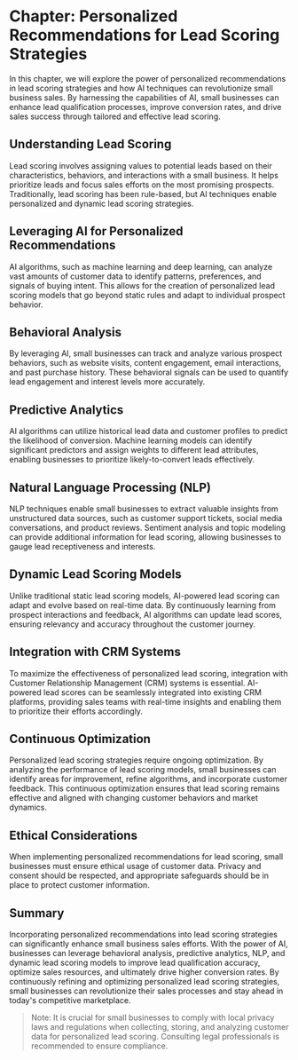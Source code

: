 Chapter: Personalized Recommendations for Lead Scoring Strategies
=================================================================

In this chapter, we will explore the power of personalized recommendations in lead scoring strategies and how AI techniques can revolutionize small business sales. By harnessing the capabilities of AI, small businesses can enhance lead qualification processes, improve conversion rates, and drive sales success through tailored and effective lead scoring.

Understanding Lead Scoring
--------------------------

Lead scoring involves assigning values to potential leads based on their characteristics, behaviors, and interactions with a small business. It helps prioritize leads and focus sales efforts on the most promising prospects. Traditionally, lead scoring has been rule-based, but AI techniques enable personalized and dynamic lead scoring strategies.

Leveraging AI for Personalized Recommendations
----------------------------------------------

AI algorithms, such as machine learning and deep learning, can analyze vast amounts of customer data to identify patterns, preferences, and signals of buying intent. This allows for the creation of personalized lead scoring models that go beyond static rules and adapt to individual prospect behavior.

Behavioral Analysis
-------------------

By leveraging AI, small businesses can track and analyze various prospect behaviors, such as website visits, content engagement, email interactions, and past purchase history. These behavioral signals can be used to quantify lead engagement and interest levels more accurately.

Predictive Analytics
--------------------

AI algorithms can utilize historical lead data and customer profiles to predict the likelihood of conversion. Machine learning models can identify significant predictors and assign weights to different lead attributes, enabling businesses to prioritize likely-to-convert leads effectively.

Natural Language Processing (NLP)
---------------------------------

NLP techniques enable small businesses to extract valuable insights from unstructured data sources, such as customer support tickets, social media conversations, and product reviews. Sentiment analysis and topic modeling can provide additional information for lead scoring, allowing businesses to gauge lead receptiveness and interests.

Dynamic Lead Scoring Models
---------------------------

Unlike traditional static lead scoring models, AI-powered lead scoring can adapt and evolve based on real-time data. By continuously learning from prospect interactions and feedback, AI algorithms can update lead scores, ensuring relevancy and accuracy throughout the customer journey.

Integration with CRM Systems
----------------------------

To maximize the effectiveness of personalized lead scoring, integration with Customer Relationship Management (CRM) systems is essential. AI-powered lead scores can be seamlessly integrated into existing CRM platforms, providing sales teams with real-time insights and enabling them to prioritize their efforts accordingly.

Continuous Optimization
-----------------------

Personalized lead scoring strategies require ongoing optimization. By analyzing the performance of lead scoring models, small businesses can identify areas for improvement, refine algorithms, and incorporate customer feedback. This continuous optimization ensures that lead scoring remains effective and aligned with changing customer behaviors and market dynamics.

Ethical Considerations
----------------------

When implementing personalized recommendations for lead scoring, small businesses must ensure ethical usage of customer data. Privacy and consent should be respected, and appropriate safeguards should be in place to protect customer information.

Summary
-------

Incorporating personalized recommendations into lead scoring strategies can significantly enhance small business sales efforts. With the power of AI, businesses can leverage behavioral analysis, predictive analytics, NLP, and dynamic lead scoring models to improve lead qualification accuracy, optimize sales resources, and ultimately drive higher conversion rates. By continuously refining and optimizing personalized lead scoring strategies, small businesses can revolutionize their sales processes and stay ahead in today's competitive marketplace.
> Note: It is crucial for small businesses to comply with local privacy laws and regulations when collecting, storing, and analyzing customer data for personalized lead scoring. Consulting legal professionals is recommended to ensure compliance.
